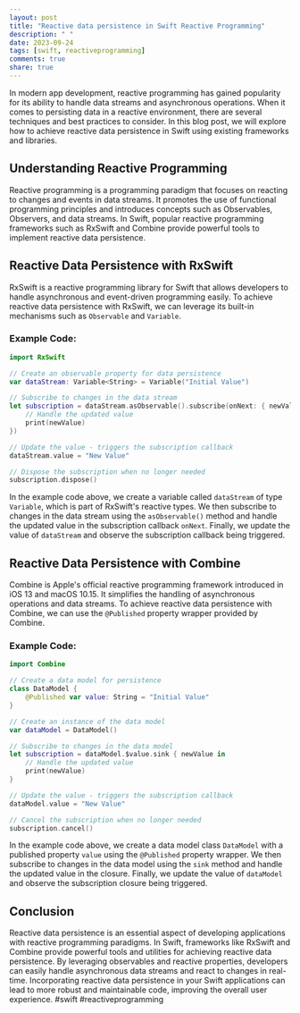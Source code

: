 ```yaml
---
layout: post
title: "Reactive data persistence in Swift Reactive Programming"
description: " "
date: 2023-09-24
tags: [swift, reactiveprogramming]
comments: true
share: true
---
```


In modern app development, reactive programming has gained popularity for its ability to handle data streams and asynchronous operations. When it comes to persisting data in a reactive environment, there are several techniques and best practices to consider. In this blog post, we will explore how to achieve reactive data persistence in Swift using existing frameworks and libraries.

## Understanding Reactive Programming

Reactive programming is a programming paradigm that focuses on reacting to changes and events in data streams. It promotes the use of functional programming principles and introduces concepts such as Observables, Observers, and data streams. In Swift, popular reactive programming frameworks such as RxSwift and Combine provide powerful tools to implement reactive data persistence.

## Reactive Data Persistence with RxSwift

RxSwift is a reactive programming library for Swift that allows developers to handle asynchronous and event-driven programming easily. To achieve reactive data persistence with RxSwift, we can leverage its built-in mechanisms such as `Observable` and `Variable`. 

### Example Code:

```swift
import RxSwift

// Create an observable property for data persistence
var dataStream: Variable<String> = Variable("Initial Value")

// Subscribe to changes in the data stream
let subscription = dataStream.asObservable().subscribe(onNext: { newValue in
    // Handle the updated value
    print(newValue)
})

// Update the value - triggers the subscription callback
dataStream.value = "New Value"

// Dispose the subscription when no longer needed
subscription.dispose()
```

In the example code above, we create a variable called `dataStream` of type `Variable`, which is part of RxSwift's reactive types. We then subscribe to changes in the data stream using the `asObservable()` method and handle the updated value in the subscription callback `onNext`. Finally, we update the value of `dataStream` and observe the subscription callback being triggered.

## Reactive Data Persistence with Combine

Combine is Apple's official reactive programming framework introduced in iOS 13 and macOS 10.15. It simplifies the handling of asynchronous operations and data streams. To achieve reactive data persistence with Combine, we can use the `@Published` property wrapper provided by Combine.

### Example Code:

```swift
import Combine

// Create a data model for persistence
class DataModel {
    @Published var value: String = "Initial Value"
}

// Create an instance of the data model
var dataModel = DataModel()

// Subscribe to changes in the data model
let subscription = dataModel.$value.sink { newValue in
    // Handle the updated value
    print(newValue)
}

// Update the value - triggers the subscription callback
dataModel.value = "New Value"

// Cancel the subscription when no longer needed
subscription.cancel()
```

In the example code above, we create a data model class `DataModel` with a published property `value` using the `@Published` property wrapper. We then subscribe to changes in the data model using the `sink` method and handle the updated value in the closure. Finally, we update the value of `dataModel` and observe the subscription closure being triggered.

## Conclusion

Reactive data persistence is an essential aspect of developing applications with reactive programming paradigms. In Swift, frameworks like RxSwift and Combine provide powerful tools and utilities for achieving reactive data persistence. By leveraging observables and reactive properties, developers can easily handle asynchronous data streams and react to changes in real-time. Incorporating reactive data persistence in your Swift applications can lead to more robust and maintainable code, improving the overall user experience. #swift #reactiveprogramming